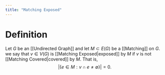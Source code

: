 ```yaml
---
title: "Matching Exposed"
---
```


# Definition
Let $G$ be an [[Undirected Graph]] and let $M \subset E(G)$ be a [[Matching]] on $G$. we say that $v \in V(G)$ is [[Matching Exposed|exposed]] by $M$ if $v$ is not [[Matching Covered|covered]] by $M$. That is, $$|\{e \in M : v \cap e \neq \emptyset\}| = 0.$$